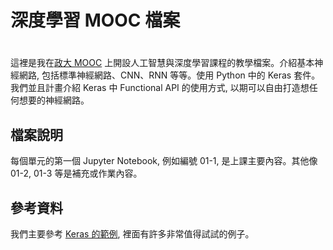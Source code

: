 # 深度學習 MOOC 檔案
#

這裡是我在[政大 MOOC](http://moocs.nccu.edu.tw) 上開設人工智慧與深度學習課程的教學檔案。介紹基本神經網路, 包括標準神經網路、CNN、RNN 等等。使用 Python 中的 Keras 套件。我們並且計畫介紹 Keras 中 Functional API 的使用方式, 以期可以自由打造想任何想要的神經網路。

## 檔案說明

每個單元的第一個 Jupyter Notebook, 例如編號 01-1, 是上課主要內容。其他像 01-2, 01-3 等是補充或作業內容。

## 參考資料

我們主要參考 [Keras 的範例](https://github.com/keras-team/keras/tree/master/examples), 裡面有許多非常值得試試的例子。 
